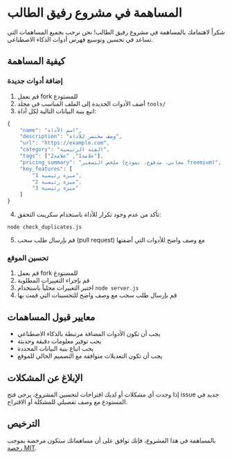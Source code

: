 # المساهمة في مشروع رفيق الطالب

شكراً لاهتمامك بالمساهمة في مشروع رفيق الطالب! نحن نرحب بجميع المساهمات التي تساعد في تحسين وتوسيع فهرس أدوات الذكاء الاصطناعي.

## كيفية المساهمة

### إضافة أدوات جديدة

1. قم بعمل fork للمستودع
2. أضف الأدوات الجديدة إلى الملف المناسب في مجلد `tools/`
3. اتبع بنية البيانات التالية لكل أداة:

```javascript
{
    "name": "اسم الأداة",
    "description": "وصف مختصر للأداة",
    "url": "https://example.com",
    "category": "الفئة الرئيسية",
    "tags": ["علامة1", "علامة2"],
    "pricing_summary": "ملخص التسعير (مجاني، مدفوع، نموذج freemium)",
    "key_features": [
        "ميزة رئيسية 1",
        "ميزة رئيسية 2",
        "ميزة رئيسية 3"
    ]
}
```

4. تأكد من عدم وجود تكرار للأداة باستخدام سكريبت التحقق:

```
node check_duplicates.js
```

5. قم بإرسال طلب سحب (pull request) مع وصف واضح للأدوات التي أضفتها

### تحسين الموقع

1. قم بعمل fork للمستودع
2. قم بإجراء التغييرات المطلوبة
3. اختبر التغييرات محلياً باستخدام `node server.js`
4. قم بإرسال طلب سحب مع وصف واضح للتحسينات التي قمت بها

## معايير قبول المساهمات

- يجب أن تكون الأدوات المضافة مرتبطة بالذكاء الاصطناعي
- يجب توفير معلومات دقيقة وحديثة
- يجب اتباع بنية البيانات المحددة
- يجب أن تكون التعديلات متوافقة مع التصميم الحالي للموقع

## الإبلاغ عن المشكلات

إذا وجدت أي مشكلات أو لديك اقتراحات لتحسين المشروع، يرجى فتح issue جديد في المستودع مع وصف تفصيلي للمشكلة أو الاقتراح.

## الترخيص

بالمساهمة في هذا المشروع، فإنك توافق على أن مساهماتك ستكون مرخصة بموجب [رخصة MIT](LICENSE).